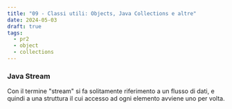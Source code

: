 ```yaml
---
title: "09 - Classi utili: Objects, Java Collections e altre"
date: 2024-05-03
draft: true
tags:
  - pr2
  - object
  - collections
---
```


### Java Stream
Con il termine "stream" si fa solitamente riferimento a un flusso di dati, e quindi a una struttura il cui accesso ad ogni elemento avviene uno per volta.